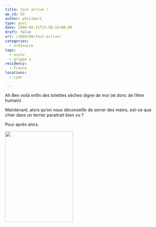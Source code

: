 ```yaml
---
title: tout arrive !
wp_id: 93
author: philibert
type: post
date: 2009-08-31T15:50:33+00:00
draft: false
url: /2009/08/tout-arrive/
categories:
  - ordinaire
tags:
  - ecolo
  - grippe a
residency:
  - France
locations:
  - Lyon

---
```

Ah Ben voilà enfin des toilettes sèches digne de moi (et donc de l&rsquo;être humain)

Maintenant, alors qu&rsquo;on nous déconseille de serrer des mains, est-ce que chier dans un terrier paraitrait bien vu ?

Pour après alors. 

[<img src="/uploads/2009/08/p_1600_1200_A2ADC529-8CCC-45BC-8845-F58A2EB6B4E5.jpeg" alt="" width="225" height="300" class="alignnone size-full wp-image-364" />][1]

 [1]: /uploads/2009/08/p_1600_1200_A2ADC529-8CCC-45BC-8845-F58A2EB6B4E5.jpeg